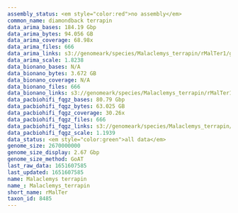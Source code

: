 ```yaml
---
assembly_status: <em style="color:red">no assembly</em>
common_name: diamondback terrapin
data_arima_bases: 184.19 Gbp
data_arima_bytes: 94.056 GB
data_arima_coverage: 68.98x
data_arima_files: 666
data_arima_links: s3://genomeark/species/Malaclemys_terrapin/rMalTer1/genomic_data/arima/<br>
data_arima_scale: 1.8238
data_bionano_bases: N/A
data_bionano_bytes: 3.672 GB
data_bionano_coverage: N/A
data_bionano_files: 666
data_bionano_links: s3://genomeark/species/Malaclemys_terrapin/rMalTer1/genomic_data/bionano/<br>
data_pacbiohifi_fqgz_bases: 80.79 Gbp
data_pacbiohifi_fqgz_bytes: 63.025 GB
data_pacbiohifi_fqgz_coverage: 30.26x
data_pacbiohifi_fqgz_files: 666
data_pacbiohifi_fqgz_links: s3://genomeark/species/Malaclemys_terrapin/rMalTer1/genomic_data/pacbio_hifi/<br>
data_pacbiohifi_fqgz_scale: 1.1939
data_status: <em style="color:green">all data</em>
genome_size: 2670000000
genome_size_display: 2.67 Gbp
genome_size_method: GoAT
last_raw_data: 1651607585
last_updated: 1651607585
name: Malaclemys terrapin
name_: Malaclemys_terrapin
short_name: rMalTer
taxon_id: 8485
---
```

